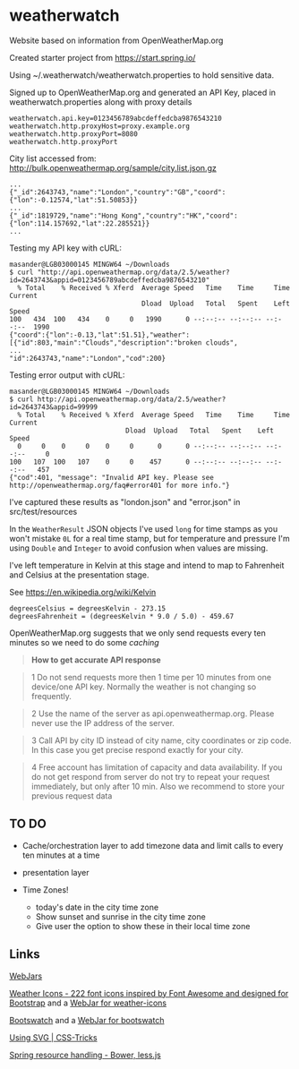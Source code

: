 # weatherwatch
Website based on information from OpenWeatherMap.org 

Created starter project from https://start.spring.io/

Using ~/.weatherwatch/weatherwatch.properties to hold sensitive data.

Signed up to OpenWeatherMap.org and generated an API Key, placed in weatherwatch.properties along with proxy details

    weatherwatch.api.key=0123456789abcdeffedcba9876543210
    weatherwatch.http.proxyHost=proxy.example.org
    weatherwatch.http.proxyPort=8080
    weatherwatch.http.proxyPort

City list accessed from: http://bulk.openweathermap.org/sample/city.list.json.gz

    ...
    {"_id":2643743,"name":"London","country":"GB","coord":{"lon":-0.12574,"lat":51.50853}}
    ...
    {"_id":1819729,"name":"Hong Kong","country":"HK","coord":{"lon":114.157692,"lat":22.285521}}
    ...

Testing my API key with cURL:

    masander@LGB03000145 MINGW64 ~/Downloads
    $ curl "http://api.openweathermap.org/data/2.5/weather?id=2643743&appid=0123456789abcdeffedcba9876543210"
      % Total    % Received % Xferd  Average Speed   Time    Time     Time  Current
                                     Dload  Upload   Total   Spent    Left  Speed
    100   434  100   434    0     0   1990      0 --:--:-- --:--:-- --:--:--  1990
    {"coord":{"lon":-0.13,"lat":51.51},"weather":[{"id":803,"main":"Clouds","description":"broken clouds",
    ...
    "id":2643743,"name":"London","cod":200}

Testing error output with cURL:

    masander@LGB03000145 MINGW64 ~/Downloads
    $ curl http://api.openweathermap.org/data/2.5/weather?id=2643743&appid=99999
      % Total    % Received % Xferd  Average Speed   Time    Time     Time  Current
                                 Dload  Upload   Total   Spent    Left  Speed
      0     0    0     0    0     0      0      0 --:--:-- --:--:-- --:--:--     0
    100   107  100   107    0     0    457      0 --:--:-- --:--:-- --:--:--   457
    {"cod":401, "message": "Invalid API key. Please see http://openweathermap.org/faq#error401 for more info."}


I've captured these results as "london.json" and "error.json" in src/test/resources


In the `WeatherResult` JSON objects I've used `long` for time stamps as you won't mistake `0L` for a real time stamp, but for temperature and pressure I'm using `Double` and `Integer` to avoid confusion when values are missing. 

I've left temperature in Kelvin at this stage and intend to map to Fahrenheit and Celsius at the presentation stage. 

See https://en.wikipedia.org/wiki/Kelvin

    degreesCelsius = degreesKelvin - 273.15
    degreesFahrenheit = (degreesKelvin * 9.0 / 5.0) - 459.67


OpenWeatherMap.org suggests that we only send requests every ten minutes so we need to do some *caching* 

> **How to get accurate API response**

> 1 Do not send requests more then 1 time per 10 minutes from one device/one API key. Normally the weather is not changing so frequently.

> 2 Use the name of the server as api.openweathermap.org. Please never use the IP address of the server.

> 3 Call API by city ID instead of city name, city coordinates or zip code. In this case you get precise respond exactly for your city.

> 4 Free account has limitation of capacity and data availability. If you do not get respond from server do not try to repeat your request immediately, 
> but only after 10 min. Also we recommend to store your previous request data



## TO DO
- Cache/orchestration layer to add timezone data and limit calls to every ten minutes at a time

- presentation layer

- Time Zones!
  - today's date in the city time zone
  - Show sunset and sunrise in the city time zone
  - Give user the option to show these in their local time zone
  
## Links
[WebJars](http://www.webjars.org/)

[Weather Icons - 222 font icons inspired by Font Awesome and designed for Bootstrap](https://erikflowers.github.io/weather-icons/)
and a [WebJar for weather-icons](https://github.com/webjars/weather-icons)

[Bootswatch](http://bootswatch.com/) and a [WebJar for bootswatch](https://github.com/webjars/bootswatch)

[Using SVG | CSS-Tricks](https://css-tricks.com/using-svg/)

[Spring resource handling - Bower, less.js](https://github.com/bclozel/spring-resource-handling/blob/master/README.md)